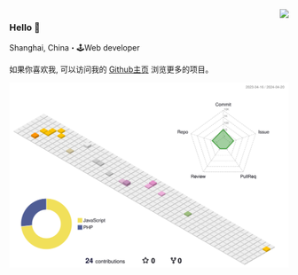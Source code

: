 <img align="right" src="https://github-readme-stats.vercel.app/api?username=wanganlin&show_icons=true&icon_color=805AD5&text_color=718096&bg_color=ffffff&hide_title=true" />

### Hello 👋

Shanghai, China・🕹Web developer

如果你喜欢我, 可以访问我的 [Github主页](https://github.com/wanganlin) 浏览更多的项目。

![](./profile-3d-contrib/profile-south-season-animate.svg)
